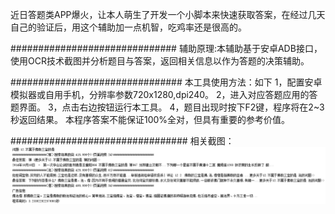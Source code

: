 近日答题类APP爆火，让本人萌生了开发一个小脚本来快速获取答案，在经过几天自己的验证后，用这个辅助加一点机智，吃鸡率还是很高的。

##############################
辅助原理:本辅助基于安卓ADB接口，使用OCR技术截图并分析题目与答案，返回相关信息以作为答题的决策辅助。

###############################
本工具使用方法：如下
1，配置安卓模拟器或自用手机，分辨率参数720x1280,dpi240。
2，进入对应答题应用的答题界面。
3，点击右边按钮运行本工具。
4，题目出现时按下F2键，程序将在2~3秒返回结果。
本程序答案不能保证100%全对，但具有重要的参考价值。

################################
相关截图：
![返回答案](https://github.com/GeekerYong/ChessHero/raw/master/screenshot/ans.png)